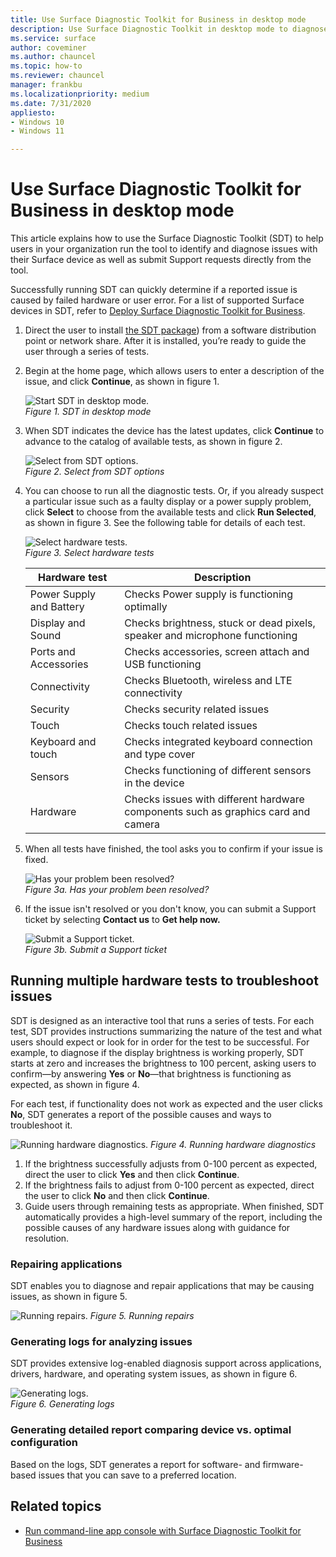 ```yaml
---
title: Use Surface Diagnostic Toolkit for Business in desktop mode
description: Use Surface Diagnostic Toolkit in desktop mode to diagnose and resolve hardware or software issues and submit support requests efficiently.
ms.service: surface
author: coveminer
ms.author: chauncel
ms.topic: how-to
ms.reviewer: chauncel
manager: frankbu
ms.localizationpriority: medium
ms.date: 7/31/2020
appliesto:
- Windows 10
- Windows 11

---
```


# Use Surface Diagnostic Toolkit for Business in desktop mode

This article explains how to use the Surface Diagnostic Toolkit (SDT) to help users in your organization run the tool to identify and diagnose issues with their Surface device as well as submit Support requests directly from the tool.

Successfully running SDT can quickly determine if a reported issue is caused by failed hardware or user error. For a list of supported Surface devices in SDT, refer to [Deploy Surface Diagnostic Toolkit for Business](surface-diagnostic-toolkit-business.md).

1. Direct the user to install [the SDT package](surface-diagnostic-toolkit-business.md#preparing-the-sdt-package-for-distribution)) from a software distribution point or network share. After it is installed, you’re ready to guide the user through a series of tests.

2. Begin at the home page, which allows users to enter a description of the issue, and click **Continue**, as shown in figure 1.

    ![Start SDT in desktop mode.](images/sdt-desk-1.png)<br/>
    *Figure 1. SDT in desktop mode*

3. When SDT indicates the device has the latest updates, click **Continue** to advance to the catalog of available tests, as shown in figure 2.

    ![Select from SDT options.](images/sdt1.png)<br/>
    *Figure 2. Select from SDT options*

4. You can choose to run all the diagnostic tests. Or, if you already suspect a particular issue such as a faulty display or a power supply problem, click **Select** to choose from the available tests and click **Run Selected**, as shown in figure 3. See the following table for details of each test.

    ![Select hardware tests.](images/sdt2.png)<br/>
    *Figure 3. Select hardware tests*

    | Hardware test | Description |
    | --- | --- |
    | Power Supply and Battery | Checks Power supply is functioning optimally |
    | Display and Sound | Checks brightness, stuck or dead pixels, speaker and microphone functioning |
    | Ports and Accessories | Checks accessories, screen attach and USB functioning |
    | Connectivity | Checks Bluetooth, wireless and LTE connectivity |
    | Security | Checks security related issues |
    | Touch | Checks touch related issues |
    | Keyboard and touch | Checks integrated keyboard connection and type cover |
    | Sensors | Checks functioning of different sensors in the device |
    | Hardware | Checks issues with different hardware components such as graphics card and camera |

5. When all tests have finished, the tool asks you to confirm if your issue is fixed.

    ![Has your problem been resolved?](images/sdt3.png)<br/>
    *Figure 3a. Has your problem been resolved?*

6. If the issue isn't resolved or you don't know, you can submit a Support ticket by selecting **Contact us** to **Get help now.**

    ![Submit a Support ticket.](images/sdt4.png)<br/>
    *Figure 3b. Submit a Support ticket*

<span id="multiple" />

## Running multiple hardware tests to troubleshoot issues

SDT is designed as an interactive tool that runs a series of tests. For each test, SDT provides instructions summarizing  the nature of the test and what users should expect or look for in order for the test to be successful. For example, to diagnose if the display brightness is working properly, SDT starts at zero and increases the brightness to 100 percent, asking users to confirm—by answering **Yes** or **No**—that brightness is functioning as expected, as shown in figure 4.

For each test, if functionality does not work as expected and the user clicks **No**, SDT generates a report of the possible causes and ways to troubleshoot it.

![Running hardware diagnostics.](images/sdt-desk-4.png)
*Figure 4. Running hardware diagnostics*

1. If the brightness successfully adjusts from 0-100 percent as expected, direct the user to click **Yes** and then click **Continue**.
2. If the brightness fails to adjust from 0-100 percent as expected, direct the user to click **No** and then click **Continue**.
3. Guide users through remaining tests as appropriate. When finished, SDT automatically provides a high-level summary of the report, including the possible causes of any hardware issues along with guidance for resolution.

### Repairing applications

SDT enables you to diagnose and repair applications that may be causing issues, as shown in figure 5.

![Running repairs.](images/sdt-desk-5.png)
*Figure 5. Running repairs*
<span id="logs" />

### Generating logs for analyzing issues

SDT provides extensive log-enabled diagnosis support across applications, drivers, hardware, and operating system issues, as shown in figure 6.

![Generating logs.](images/sdt-desk-6.png)<br>
*Figure 6. Generating logs*

<span id="detailed-report" />

### Generating detailed report comparing device vs. optimal configuration

Based on the logs, SDT generates a report for software- and firmware-based issues that you can save to a preferred location.

## Related topics

- [Run command-line app console with Surface Diagnostic Toolkit for Business](surface-diagnostic-toolkit-command-line.md)
